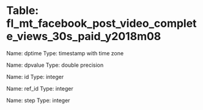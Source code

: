 Table: fl_mt_facebook_post_video_complete_views_30s_paid_y2018m08
=================================================================

Name: dptime
Type: timestamp with time zone

Name: dpvalue
Type: double precision

Name: id
Type: integer

Name: ref_id
Type: integer

Name: step
Type: integer


